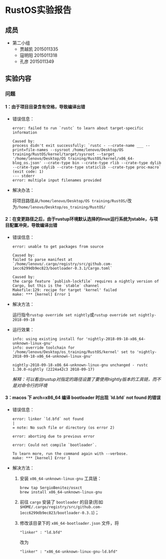 # RustOS实验报告

## 成员

- 第二小组
    - 贾越凯 2015011335
    - 寇明阳 2015011318
    - 孔彦 2015011349

## 实验内容

### 问题

#### 1：由于项目目录含有空格，导致编译出错

* 错误信息：

    ```
    error: failed to run `rustc` to learn about target-specific information

    Caused by:
    process didn't exit successfully: `rustc - --crate-name ___ --print=file-names --sysroot /home/lenovo/Desktop/OS training/RustOS/kernel/target/sysroot --target '/home/lenovo/Desktop/OS training/RustOS/kernel/x86_64-blog_os.json' --crate-type bin --crate-type rlib --crate-type dylib --crate-type cdylib --crate-type staticlib --crate-type proc-macro` (exit code: 1)
    --- stderr
    error: multiple input filenames provided
    ```

* 解决办法：

    将项目路径从`/home/lenovo/Desktop/OS training/RustOS/`改为`/home/lenovo/Desktop/os_training/RustOS/`

#### 2：在变更路径之后，由于rustup环境默认选择的linux运行系统为stable，与项目配置冲突，导致编译出错

* 错误信息：

    ```
    error: unable to get packages from source

    Caused by:
    failed to parse manifest at `/home/lenovo/.cargo/registry/src/github.com-1ecc6299db9ec823/bootloader-0.3.1/Cargo.toml`

    Caused by:
    the cargo feature `publish-lockfile` requires a nightly version of Cargo, but this is the `stable` channel
    Makefile:129: recipe for target 'kernel' failed
    make: *** [kernel] Error 1
    ```

* 解决方法：

    运行指令`rustup override set nightly`或`rustup override set nightly-2018-09-18`

* 运行效果：

    ```
    info: using existing install for 'nightly-2018-09-18-x86_64-unknown-linux-gnu'
    info: override toolchain for '/home/lenovo/Desktop/os_training/RustOS/kernel' set to 'nightly-2018-09-18-x86_64-unknown-linux-gnu'

    nightly-2018-09-18-x86_64-unknown-linux-gnu unchanged - rustc 1.30.0-nightly (2224a42c3 2018-09-17)
    ```
    *解释：可以看出rustup对指定的路径设置了要使用nightly版本的工具链，而不是对命令行的环境*

#### 3：macos 下 arch=x86_64 编译 bootloader 时出现 \`ld.bfd\` not found 的错误

* 错误信息：

    ```
    error: linker `ld.bfd` not found
    |
    = note: No such file or directory (os error 2)

    error: aborting due to previous error

    error: Could not compile `bootloader`.

    To learn more, run the command again with --verbose.
    make: *** [kernel] Error 1
    ```

* 解决方法：

    1. 安装 `x86_64-unknown-linux-gnu` 工具链：

        ```
        brew tap SergioBenitez/osxct
        brew install x86_64-unknown-linux-gnu
        ```

    2. 前往 `cargo` 安装了 `bootloader` 的目录(形如 `$HOME/.cargo/registry/src/github.com-1ecc6299db9ec823/bootloader-0.3.1`)；

    3. 修改该目录下的 `x86_64-bootloader.json` 文件，将

        ```
        "linker" : "ld.bfd"
        ```

        改为

        ```
        "linker" : "x86_64-unknown-linux-gnu-ld.bfd"
        ```
